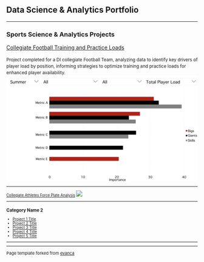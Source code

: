 ## Data Science & Analytics Portfolio

---

### Sports Science & Analytics Projects 

[Collegiate Football Training and Practice Loads](/FB_PlayerLoadProject)

<div class="justify-text">
  <small>Project completed for a DI collegiate Football Team, analyzing data to identify key drivers of player load by position, informing strategies    to optimize training and practice loads for enhanced player availability.
<small>
</div>

<img src="images/CFB-training-load/dashboard.jpg?raw=true"/>

---
[Collegiate Athletes Force Plate Analysis](/pdf/sample_presentation.pdf)
<img src="images/dummy_thumbnail.jpg?raw=true"/>

---

### Category Name 2

- [Project 1 Title](http://example.com/)
- [Project 2 Title](http://example.com/)
- [Project 3 Title](http://example.com/)
- [Project 4 Title](http://example.com/)
- [Project 5 Title](http://example.com/)

---




---
<p style="font-size:11px">Page template forked from <a href="https://github.com/evanca/quick-portfolio">evanca</a></p>
<!-- Remove above link if you don't want to attibute -->
